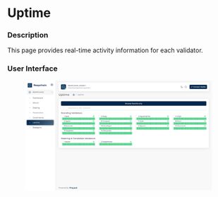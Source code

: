 # Uptime

### Description

This page provides real-time activity information for each validator.

### User Interface

<figure><img src="../../../.gitbook/assets/image (8) (1).png" alt=""><figcaption></figcaption></figure>
